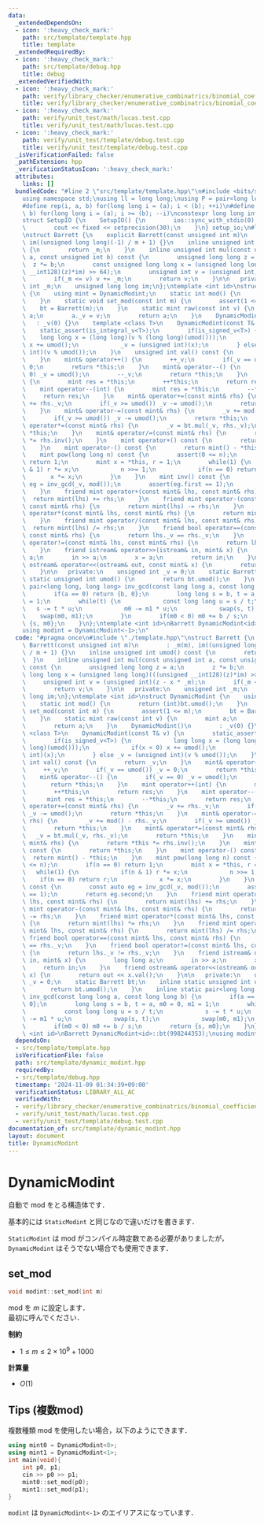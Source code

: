 ```yaml
---
data:
  _extendedDependsOn:
  - icon: ':heavy_check_mark:'
    path: src/template/template.hpp
    title: template
  _extendedRequiredBy:
  - icon: ':heavy_check_mark:'
    path: src/template/debug.hpp
    title: debug
  _extendedVerifiedWith:
  - icon: ':heavy_check_mark:'
    path: verify/library_checker/enumerative_combinatrics/binomial_coefficient_prime_mod.test.cpp
    title: verify/library_checker/enumerative_combinatrics/binomial_coefficient_prime_mod.test.cpp
  - icon: ':heavy_check_mark:'
    path: verify/unit_test/math/lucas.test.cpp
    title: verify/unit_test/math/lucas.test.cpp
  - icon: ':heavy_check_mark:'
    path: verify/unit_test/template/debug.test.cpp
    title: verify/unit_test/template/debug.test.cpp
  _isVerificationFailed: false
  _pathExtension: hpp
  _verificationStatusIcon: ':heavy_check_mark:'
  attributes:
    links: []
  bundledCode: "#line 2 \"src/template/template.hpp\"\n#include <bits/stdc++.h>\n\
    using namespace std;\nusing ll = long long;\nusing P = pair<long long, long long>;\n\
    #define rep(i, a, b) for(long long i = (a); i < (b); ++i)\n#define rrep(i, a,\
    \ b) for(long long i = (a); i >= (b); --i)\nconstexpr long long inf = 4e18;\n\
    struct SetupIO {\n    SetupIO() {\n        ios::sync_with_stdio(0);\n        cin.tie(0);\n\
    \        cout << fixed << setprecision(30);\n    }\n} setup_io;\n#line 3 \"src/template/dynamic_modint.hpp\"\
    \nstruct Barrett {\n    explicit Barrett(const unsigned int m)\n        : _m(m),\
    \ im((unsigned long long)(-1) / m + 1) {}\n    inline unsigned int umod() const\
    \ {\n        return _m;\n    }\n    inline unsigned int mul(const unsigned int\
    \ a, const unsigned int b) const {\n        unsigned long long z = a;\n      \
    \  z *= b;\n        const unsigned long long x = (unsigned long long)(((unsigned\
    \ __int128)(z)*im) >> 64);\n        unsigned int v = (unsigned int)(z - x * _m);\n\
    \        if(_m <= v) v += _m;\n        return v;\n    }\n\n   private:\n    unsigned\
    \ int _m;\n    unsigned long long im;\n};\ntemplate <int id>\nstruct DynamicModint\
    \ {\n    using mint = DynamicModint;\n    static int mod() {\n        return (int)bt.umod();\n\
    \    }\n    static void set_mod(const int m) {\n        assert(1 <= m);\n    \
    \    bt = Barrett(m);\n    }\n    static mint raw(const int v) {\n        mint\
    \ a;\n        a._v = v;\n        return a;\n    }\n    DynamicModint()\n     \
    \   : _v(0) {}\n    template <class T>\n    DynamicModint(const T& v) {\n    \
    \    static_assert(is_integral_v<T>);\n        if(is_signed_v<T>) {\n        \
    \    long long x = (long long)(v % (long long)(umod()));\n            if(x < 0)\
    \ x += umod();\n            _v = (unsigned int)(x);\n        } else _v = (unsigned\
    \ int)(v % umod());\n    }\n    unsigned int val() const {\n        return _v;\n\
    \    }\n    mint& operator++() {\n        ++_v;\n        if(_v == umod()) _v =\
    \ 0;\n        return *this;\n    }\n    mint& operator--() {\n        if(_v ==\
    \ 0) _v = umod();\n        --_v;\n        return *this;\n    }\n    mint operator++(int)\
    \ {\n        mint res = *this;\n        ++*this;\n        return res;\n    }\n\
    \    mint operator--(int) {\n        mint res = *this;\n        --*this;\n   \
    \     return res;\n    }\n    mint& operator+=(const mint& rhs) {\n        _v\
    \ += rhs._v;\n        if(_v >= umod()) _v -= umod();\n        return *this;\n\
    \    }\n    mint& operator-=(const mint& rhs) {\n        _v += mod() - rhs._v;\n\
    \        if(_v >= umod()) _v -= umod();\n        return *this;\n    }\n    mint&\
    \ operator*=(const mint& rhs) {\n        _v = bt.mul(_v, rhs._v);\n        return\
    \ *this;\n    }\n    mint& operator/=(const mint& rhs) {\n        return *this\
    \ *= rhs.inv();\n    }\n    mint operator+() const {\n        return *this;\n\
    \    }\n    mint operator-() const {\n        return mint() - *this;\n    }\n\
    \    mint pow(long long n) const {\n        assert(0 <= n);\n        if(n == 0)\
    \ return 1;\n        mint x = *this, r = 1;\n        while(1) {\n            if(n\
    \ & 1) r *= x;\n            n >>= 1;\n            if(n == 0) return r;\n     \
    \       x *= x;\n        }\n    }\n    mint inv() const {\n        const auto\
    \ eg = inv_gcd(_v, mod());\n        assert(eg.first == 1);\n        return eg.second;\n\
    \    }\n    friend mint operator+(const mint& lhs, const mint& rhs) {\n      \
    \  return mint(lhs) += rhs;\n    }\n    friend mint operator-(const mint& lhs,\
    \ const mint& rhs) {\n        return mint(lhs) -= rhs;\n    }\n    friend mint\
    \ operator*(const mint& lhs, const mint& rhs) {\n        return mint(lhs) *= rhs;\n\
    \    }\n    friend mint operator/(const mint& lhs, const mint& rhs) {\n      \
    \  return mint(lhs) /= rhs;\n    }\n    friend bool operator==(const mint& lhs,\
    \ const mint& rhs) {\n        return lhs._v == rhs._v;\n    }\n    friend bool\
    \ operator!=(const mint& lhs, const mint& rhs) {\n        return lhs._v != rhs._v;\n\
    \    }\n    friend istream& operator>>(istream& in, mint& x) {\n        long long\
    \ a;\n        in >> a;\n        x = a;\n        return in;\n    }\n    friend\
    \ ostream& operator<<(ostream& out, const mint& x) {\n        return out << x.val();\n\
    \    }\n\n   private:\n    unsigned int _v = 0;\n    static Barrett bt;\n    inline\
    \ static unsigned int umod() {\n        return bt.umod();\n    }\n    inline static\
    \ pair<long long, long long> inv_gcd(const long long a, const long long b) {\n\
    \        if(a == 0) return {b, 0};\n        long long s = b, t = a, m0 = 0, m1\
    \ = 1;\n        while(t) {\n            const long long u = s / t;\n         \
    \   s -= t * u;\n            m0 -= m1 * u;\n            swap(s, t);\n        \
    \    swap(m0, m1);\n        }\n        if(m0 < 0) m0 += b / s;\n        return\
    \ {s, m0};\n    }\n};\ntemplate <int id>\nBarrett DynamicModint<id>::bt(998244353);\n\
    using modint = DynamicModint<-1>;\n"
  code: "#pragma once\n#include \"./template.hpp\"\nstruct Barrett {\n    explicit\
    \ Barrett(const unsigned int m)\n        : _m(m), im((unsigned long long)(-1)\
    \ / m + 1) {}\n    inline unsigned int umod() const {\n        return _m;\n  \
    \  }\n    inline unsigned int mul(const unsigned int a, const unsigned int b)\
    \ const {\n        unsigned long long z = a;\n        z *= b;\n        const unsigned\
    \ long long x = (unsigned long long)(((unsigned __int128)(z)*im) >> 64);\n   \
    \     unsigned int v = (unsigned int)(z - x * _m);\n        if(_m <= v) v += _m;\n\
    \        return v;\n    }\n\n   private:\n    unsigned int _m;\n    unsigned long\
    \ long im;\n};\ntemplate <int id>\nstruct DynamicModint {\n    using mint = DynamicModint;\n\
    \    static int mod() {\n        return (int)bt.umod();\n    }\n    static void\
    \ set_mod(const int m) {\n        assert(1 <= m);\n        bt = Barrett(m);\n\
    \    }\n    static mint raw(const int v) {\n        mint a;\n        a._v = v;\n\
    \        return a;\n    }\n    DynamicModint()\n        : _v(0) {}\n    template\
    \ <class T>\n    DynamicModint(const T& v) {\n        static_assert(is_integral_v<T>);\n\
    \        if(is_signed_v<T>) {\n            long long x = (long long)(v % (long\
    \ long)(umod()));\n            if(x < 0) x += umod();\n            _v = (unsigned\
    \ int)(x);\n        } else _v = (unsigned int)(v % umod());\n    }\n    unsigned\
    \ int val() const {\n        return _v;\n    }\n    mint& operator++() {\n   \
    \     ++_v;\n        if(_v == umod()) _v = 0;\n        return *this;\n    }\n\
    \    mint& operator--() {\n        if(_v == 0) _v = umod();\n        --_v;\n \
    \       return *this;\n    }\n    mint operator++(int) {\n        mint res = *this;\n\
    \        ++*this;\n        return res;\n    }\n    mint operator--(int) {\n  \
    \      mint res = *this;\n        --*this;\n        return res;\n    }\n    mint&\
    \ operator+=(const mint& rhs) {\n        _v += rhs._v;\n        if(_v >= umod())\
    \ _v -= umod();\n        return *this;\n    }\n    mint& operator-=(const mint&\
    \ rhs) {\n        _v += mod() - rhs._v;\n        if(_v >= umod()) _v -= umod();\n\
    \        return *this;\n    }\n    mint& operator*=(const mint& rhs) {\n     \
    \   _v = bt.mul(_v, rhs._v);\n        return *this;\n    }\n    mint& operator/=(const\
    \ mint& rhs) {\n        return *this *= rhs.inv();\n    }\n    mint operator+()\
    \ const {\n        return *this;\n    }\n    mint operator-() const {\n      \
    \  return mint() - *this;\n    }\n    mint pow(long long n) const {\n        assert(0\
    \ <= n);\n        if(n == 0) return 1;\n        mint x = *this, r = 1;\n     \
    \   while(1) {\n            if(n & 1) r *= x;\n            n >>= 1;\n        \
    \    if(n == 0) return r;\n            x *= x;\n        }\n    }\n    mint inv()\
    \ const {\n        const auto eg = inv_gcd(_v, mod());\n        assert(eg.first\
    \ == 1);\n        return eg.second;\n    }\n    friend mint operator+(const mint&\
    \ lhs, const mint& rhs) {\n        return mint(lhs) += rhs;\n    }\n    friend\
    \ mint operator-(const mint& lhs, const mint& rhs) {\n        return mint(lhs)\
    \ -= rhs;\n    }\n    friend mint operator*(const mint& lhs, const mint& rhs)\
    \ {\n        return mint(lhs) *= rhs;\n    }\n    friend mint operator/(const\
    \ mint& lhs, const mint& rhs) {\n        return mint(lhs) /= rhs;\n    }\n   \
    \ friend bool operator==(const mint& lhs, const mint& rhs) {\n        return lhs._v\
    \ == rhs._v;\n    }\n    friend bool operator!=(const mint& lhs, const mint& rhs)\
    \ {\n        return lhs._v != rhs._v;\n    }\n    friend istream& operator>>(istream&\
    \ in, mint& x) {\n        long long a;\n        in >> a;\n        x = a;\n   \
    \     return in;\n    }\n    friend ostream& operator<<(ostream& out, const mint&\
    \ x) {\n        return out << x.val();\n    }\n\n   private:\n    unsigned int\
    \ _v = 0;\n    static Barrett bt;\n    inline static unsigned int umod() {\n \
    \       return bt.umod();\n    }\n    inline static pair<long long, long long>\
    \ inv_gcd(const long long a, const long long b) {\n        if(a == 0) return {b,\
    \ 0};\n        long long s = b, t = a, m0 = 0, m1 = 1;\n        while(t) {\n \
    \           const long long u = s / t;\n            s -= t * u;\n            m0\
    \ -= m1 * u;\n            swap(s, t);\n            swap(m0, m1);\n        }\n\
    \        if(m0 < 0) m0 += b / s;\n        return {s, m0};\n    }\n};\ntemplate\
    \ <int id>\nBarrett DynamicModint<id>::bt(998244353);\nusing modint = DynamicModint<-1>;"
  dependsOn:
  - src/template/template.hpp
  isVerificationFile: false
  path: src/template/dynamic_modint.hpp
  requiredBy:
  - src/template/debug.hpp
  timestamp: '2024-11-09 01:34:39+09:00'
  verificationStatus: LIBRARY_ALL_AC
  verifiedWith:
  - verify/library_checker/enumerative_combinatrics/binomial_coefficient_prime_mod.test.cpp
  - verify/unit_test/math/lucas.test.cpp
  - verify/unit_test/template/debug.test.cpp
documentation_of: src/template/dynamic_modint.hpp
layout: document
title: DynamicModint
---
```


# DynamicModint

自動で $\mathrm{mod}$ をとる構造体です．

基本的には `StaticModint` と同じなので違いだけを書きます．

`StaticModint` は $\mathrm{mod}$ がコンパイル時定数である必要がありましたが， `DynamicModint` はそうでない場合でも使用できます．

## set_mod

```cpp
void modint::set_mod(int m)
```

$\mathrm{mod}$ を $m$ に設定します．<br>
最初に呼んでください．

**制約**

- $1 \leq m \leq 2 \times 10^9 + 1000$

**計算量**

- $O(1)$

## Tips (複数mod)

複数種類 $\mathrm{mod}$ を使用したい場合，以下のようにできます．

```cpp
using mint0 = DynamicModint<0>;
using mint1 = DynamicModint<1>;
int main(void){
    int p0, p1;
    cin >> p0 >> p1;
    mint0::set_mod(p0);
    mint1::set_mod(p1);
}
```

`modint` は `DynamicModint<-1>` のエイリアスになっています．